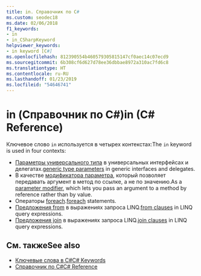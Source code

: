 ```yaml
---
title: in. Справочник по C#
ms.custom: seodec18
ms.date: 02/06/2018
f1_keywords:
- in
- in_CSharpKeyword
helpviewer_keywords:
- in keyword [C#]
ms.openlocfilehash: 812390554b460579305815147cf0aec14c07ecd9
ms.sourcegitcommit: 6b308cf6d627d78ee36dbbae8972a310ac7fd6c8
ms.translationtype: HT
ms.contentlocale: ru-RU
ms.lasthandoff: 01/23/2019
ms.locfileid: "54646741"
---
```

# <a name="in-c-reference"></a><span data-ttu-id="3bece-102">in (Справочник по C#)</span><span class="sxs-lookup"><span data-stu-id="3bece-102">in (C# Reference)</span></span>

<span data-ttu-id="3bece-103">Ключевое слово `in` используется в четырех контекстах:</span><span class="sxs-lookup"><span data-stu-id="3bece-103">The `in` keyword is used in four contexts:</span></span>  
  
- <span data-ttu-id="3bece-104">[Параметры универсального типа](in-generic-modifier.md) в универсальных интерфейсах и делегатах.</span><span class="sxs-lookup"><span data-stu-id="3bece-104">[generic type parameters](in-generic-modifier.md) in generic interfaces and delegates.</span></span>
- <span data-ttu-id="3bece-105">В качестве [модификатора параметра](in-parameter-modifier.md), который позволяет передавать аргумент в метод по ссылке, а не по значению.</span><span class="sxs-lookup"><span data-stu-id="3bece-105">As a [parameter modifier](in-parameter-modifier.md), which lets you pass an argument to a method by reference rather than by value.</span></span>
- <span data-ttu-id="3bece-106">Операторы [foreach](foreach-in.md).</span><span class="sxs-lookup"><span data-stu-id="3bece-106">[foreach](foreach-in.md) statements.</span></span>
- <span data-ttu-id="3bece-107">[Предложения from](from-clause.md) в выражениях запроса LINQ.</span><span class="sxs-lookup"><span data-stu-id="3bece-107">[from clauses](from-clause.md) in LINQ query expressions.</span></span>
- <span data-ttu-id="3bece-108">[Предложения join](join-clause.md) в выражениях запроса LINQ.</span><span class="sxs-lookup"><span data-stu-id="3bece-108">[join clauses](join-clause.md) in LINQ query expressions.</span></span>
  
## <a name="see-also"></a><span data-ttu-id="3bece-109">См. также</span><span class="sxs-lookup"><span data-stu-id="3bece-109">See also</span></span>

- [<span data-ttu-id="3bece-110">Ключевые слова в C#</span><span class="sxs-lookup"><span data-stu-id="3bece-110">C# Keywords</span></span>](index.md)
- [<span data-ttu-id="3bece-111">Справочник по C#</span><span class="sxs-lookup"><span data-stu-id="3bece-111">C# Reference</span></span>](../index.md)
